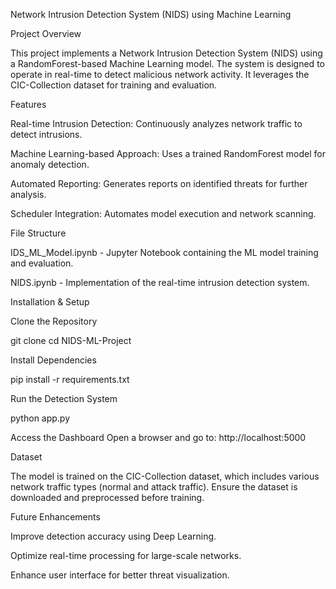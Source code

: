 Network Intrusion Detection System (NIDS) using Machine Learning

Project Overview

This project implements a Network Intrusion Detection System (NIDS) using a RandomForest-based Machine Learning model. The system is designed to operate in real-time to detect malicious network activity. It leverages the CIC-Collection dataset for training and evaluation.

Features

Real-time Intrusion Detection: Continuously analyzes network traffic to detect intrusions.

Machine Learning-based Approach: Uses a trained RandomForest model for anomaly detection.

Automated Reporting: Generates reports on identified threats for further analysis.

Scheduler Integration: Automates model execution and network scanning.

File Structure

IDS_ML_Model.ipynb - Jupyter Notebook containing the ML model training and evaluation.

NIDS.ipynb - Implementation of the real-time intrusion detection system.

Installation & Setup

Clone the Repository

git clone <repository-url>
cd NIDS-ML-Project

Install Dependencies

pip install -r requirements.txt

Run the Detection System

python app.py

Access the Dashboard
Open a browser and go to: http://localhost:5000

Dataset

The model is trained on the CIC-Collection dataset, which includes various network traffic types (normal and attack traffic). Ensure the dataset is downloaded and preprocessed before training.

Future Enhancements

Improve detection accuracy using Deep Learning.

Optimize real-time processing for large-scale networks.

Enhance user interface for better threat visualization.
